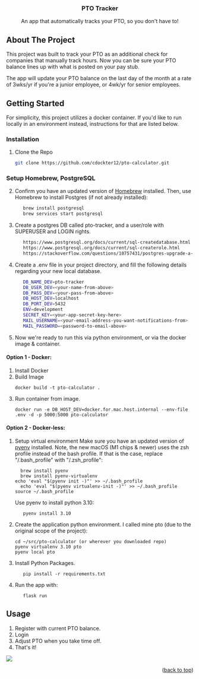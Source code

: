 <h3 align="center">PTO Tracker</h3>
<div>
  <p align="center">
    An app that automatically tracks your PTO, so you don't have to!
</p>
</div>

<!-- ABOUT THE PROJECT -->
## About The Project
This project was built to track your PTO as an additional check for companies that manually track hours. Now you can be
sure your PTO balance lines up with what is posted on your pay stub.

The app will update your PTO balance on the last day of the month at a rate of 3wks/yr if you're a junior employee, or
4wk/yr for senior employees.


<!-- GETTING STARTED -->
## Getting Started

For simplicity, this project utilizes a docker container. If you'd like to run locally in an environment instead,
instructions for that are listed below.

### Installation

1. Clone the Repo
   ```sh
   git clone https://github.com/cdockter12/pto-calculator.git
   ```
### Setup Homebrew, PostgreSQL
2. Confirm you have an updated version of [Homebrew](http://brew.sh/) installed. Then, use Homebrew to install Postgres (if not already installed):
   ```sh
	  brew install postgresql  
	  brew services start postgresql  
   ```
3. Create a postgres DB called pto-tracker, and a user/role with SUPERUSER and LOGIN rights.
   ```sh
      https://www.postgresql.org/docs/current/sql-createdatabase.html
      https://www.postgresql.org/docs/current/sql-createrole.html
      https://stackoverflow.com/questions/10757431/postgres-upgrade-a-user-to-be-a-superuser
   ```
4. Create a .env file in your project directory, and fill the following details regarding your new local database.
   ```sh
      DB_NAME_DEV=pto-tracker
      DB_USER_DEV=<your-name-from-above>
      DB_PASS_DEV=<your-pass-from-above>
      DB_HOST_DEV=localhost
      DB_PORT_DEV=5432
      ENV=development
      SECRET_KEY=<your-app-secret-key-here>
      MAIL_USERNAME=<your-email-address-you-want-notifications-from>
      MAIL_PASSWORD=<password-to-email-above>
   ```
5. Now we're ready to run this via python environment, or via the docker image & container.
#### Option 1 - Docker:
1. Install Docker
2. Build Image
   ```shell
   docker build -t pto-calculator .
   ```
3. Run container from image.
   ```shell
   docker run -e DB_HOST_DEV=docker.for.mac.host.internal --env-file .env -d -p 5000:5000 pto-calculator
   ```
   

#### Option 2 - Docker-less:
1. Setup virtual environment
   Make sure you have an updated version of [pyenv](https://github.com/pyenv/pyenv-installer) installed. Note, the new macOS (M1 chips & newer) uses the zsh profile instead of the bash profile.  If that is the case, replace "/.bash_profile" with "/.zsh_profile":
    ```
	  brew install pyenv  
	  brew install pyenv-virtualenv
   echo 'eval "$(pyenv init -)"' >> ~/.bash_profile  
	  echo 'eval "$(pyenv virtualenv-init -)"' >> ~/.bash_profile  
   source ~/.bash_profile  
	```
   Use pyenv to install python 3.10:
   ```
	  pyenv install 3.10 
   ```

2. Create the application python environment. I called mine pto (due to the original scope of the project):
   ```
   cd ~/src/pto-calculator (or wherever you downloaded repo)  
   pyenv virtualenv 3.10 pto  
   pyenv local pto  
   ```
3. Install Python Packages.
   ``` 
	  pip install -r requirements.txt  
   ```
4. Run the app with: 
   ```
      flask run
   ```

<!-- USAGE EXAMPLES -->
## Usage

1. Register with current PTO balance.
2. Login
3. Adjust PTO when you take time off.
4. That's it!


![](https://media.giphy.com/media/l1Ku7Ru3ZzSRCd2zC/giphy.gif)

<p align="right">(<a href="#readme-top">back to top</a>)</p>




